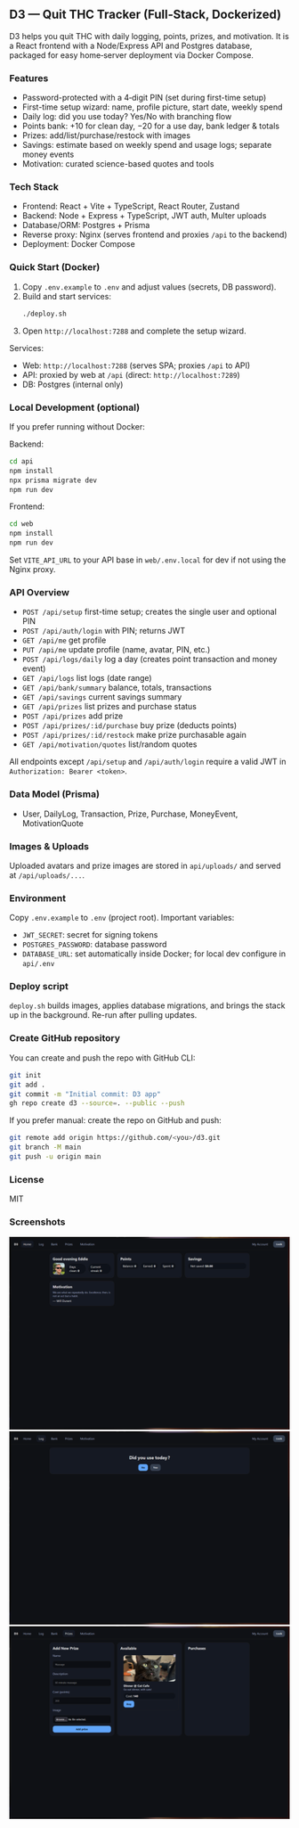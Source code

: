 ## D3 — Quit THC Tracker (Full‑Stack, Dockerized)

D3 helps you quit THC with daily logging, points, prizes, and motivation. It is a React frontend with a Node/Express API and Postgres database, packaged for easy home‑server deployment via Docker Compose.

### Features
- Password-protected with a 4‑digit PIN (set during first-time setup)
- First-time setup wizard: name, profile picture, start date, weekly spend
- Daily log: did you use today? Yes/No with branching flow
- Points bank: +10 for clean day, −20 for a use day, bank ledger & totals
- Prizes: add/list/purchase/restock with images
- Savings: estimate based on weekly spend and usage logs; separate money events
- Motivation: curated science-based quotes and tools

### Tech Stack
- Frontend: React + Vite + TypeScript, React Router, Zustand
- Backend: Node + Express + TypeScript, JWT auth, Multer uploads
- Database/ORM: Postgres + Prisma
- Reverse proxy: Nginx (serves frontend and proxies `/api` to the backend)
- Deployment: Docker Compose

### Quick Start (Docker)
1. Copy `.env.example` to `.env` and adjust values (secrets, DB password).
2. Build and start services:
   ```bash
   ./deploy.sh
   ```
3. Open `http://localhost:7288` and complete the setup wizard.

Services:
- Web: `http://localhost:7288` (serves SPA; proxies `/api` to API)
- API: proxied by web at `/api` (direct: `http://localhost:7289`)
- DB: Postgres (internal only)

### Local Development (optional)
If you prefer running without Docker:

Backend:
```bash
cd api
npm install
npx prisma migrate dev
npm run dev
```

Frontend:
```bash
cd web
npm install
npm run dev
```

Set `VITE_API_URL` to your API base in `web/.env.local` for dev if not using the Nginx proxy.

### API Overview
- `POST /api/setup` first-time setup; creates the single user and optional PIN
- `POST /api/auth/login` with PIN; returns JWT
- `GET /api/me` get profile
- `PUT /api/me` update profile (name, avatar, PIN, etc.)
- `POST /api/logs/daily` log a day (creates point transaction and money event)
- `GET /api/logs` list logs (date range)
- `GET /api/bank/summary` balance, totals, transactions
- `GET /api/savings` current savings summary
- `GET /api/prizes` list prizes and purchase status
- `POST /api/prizes` add prize
- `POST /api/prizes/:id/purchase` buy prize (deducts points)
- `POST /api/prizes/:id/restock` make prize purchasable again
- `GET /api/motivation/quotes` list/random quotes

All endpoints except `/api/setup` and `/api/auth/login` require a valid JWT in `Authorization: Bearer <token>`.

### Data Model (Prisma)
- User, DailyLog, Transaction, Prize, Purchase, MoneyEvent, MotivationQuote

### Images & Uploads
Uploaded avatars and prize images are stored in `api/uploads/` and served at `/api/uploads/...`.

### Environment
Copy `.env.example` to `.env` (project root). Important variables:
- `JWT_SECRET`: secret for signing tokens
- `POSTGRES_PASSWORD`: database password
- `DATABASE_URL`: set automatically inside Docker; for local dev configure in `api/.env`

### Deploy script
`deploy.sh` builds images, applies database migrations, and brings the stack up in the background. Re-run after pulling updates.

### Create GitHub repository
You can create and push the repo with GitHub CLI:
```bash
git init
git add .
git commit -m "Initial commit: D3 app"
gh repo create d3 --source=. --public --push
```

If you prefer manual: create the repo on GitHub and push:
```bash
git remote add origin https://github.com/<you>/d3.git
git branch -M main
git push -u origin main
```

### License
MIT


### Screenshots

![Home](screenshots/Screenshot%202025-08-09%20215135.png)
![Bank](screenshots/Screenshot%202025-08-09%20215157.png)
![Prizes](screenshots/Screenshot%202025-08-09%20215304.png)


